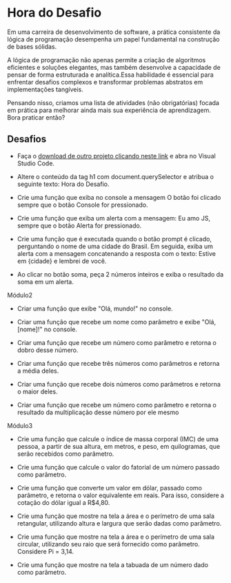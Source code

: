 # Hora do Desafio
Em uma carreira de desenvolvimento de software, a prática consistente da lógica de programação desempenha um papel fundamental na construção de bases sólidas.

A lógica de programação não apenas permite a criação de algoritmos eficientes e soluções elegantes, mas também desenvolve a capacidade de pensar de forma estruturada e analítica.Essa habilidade é essencial para enfrentar desafios complexos e transformar problemas abstratos em implementações tangíveis.

Pensando nisso, criamos uma lista de atividades (não obrigatórias) focada em prática para melhorar ainda mais sua experiência de aprendizagem. Bora praticar então?

## Desafios

- Faça o [download de outro projeto clicando neste link](https://github.com/alura-cursos/js-curso-2/tree/desafio_1) e abra no Visual Studio Code.

- Altere o conteúdo da tag h1 com document.querySelector e atribua o seguinte texto: Hora do Desafio.

- Crie uma função que exiba no console a mensagem O botão foi clicado sempre que o botão Console for pressionado.

- Crie uma função que exiba um alerta com a mensagem: Eu amo JS, sempre que o botão Alerta for pressionado.

- Crie uma função que é executada quando o botão prompt é clicado, perguntando o nome de uma cidade do Brasil. Em seguida, exiba um alerta com a mensagem concatenando a resposta com o texto: Estive em {cidade} e lembrei de você.

- Ao clicar no botão soma, peça 2 números inteiros e exiba o resultado da soma em um alerta.

Módulo2

- Criar uma função que exibe "Olá, mundo!" no console.

- Criar uma função que recebe um nome como parâmetro e exibe "Olá, [nome]!" no console.

- Criar uma função que recebe um número como parâmetro e retorna o dobro desse número.

- Criar uma função que recebe três números como parâmetros e retorna a média deles.

- Criar uma função que recebe dois números como parâmetros e retorna o maior deles.

- Criar uma função que recebe um número como parâmetro e retorna o resultado da multiplicação desse número por ele mesmo

Módulo3

- Crie uma função que calcule o índice de massa corporal (IMC) de uma pessoa, a partir de sua altura, em metros, e peso, em quilogramas, que serão recebidos como parâmetro.

- Crie uma função que calcule o valor do fatorial de um número passado como parâmetro.

- Crie uma função que converte um valor em dólar, passado como parâmetro, e retorna o valor equivalente em reais. Para isso, considere a cotação do dólar igual a R$4,80.

- Crie uma função que mostre na tela a área e o perímetro de uma sala retangular, utilizando altura e largura que serão dadas como parâmetro.

- Crie uma função que mostre na tela a área e o perímetro de uma sala circular, utilizando seu raio que será fornecido como parâmetro. Considere Pi = 3,14.

- Crie uma função que mostre na tela a tabuada de um número dado como parâmetro.
